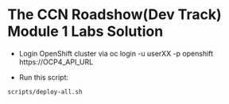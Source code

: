 The CCN Roadshow(Dev Track) Module 1 Labs Solution
===

 * Login OpenShift cluster via oc login -u userXX -p openshift https://OCP4_API_URL 

 * Run this script:

```
scripts/deploy-all.sh
```